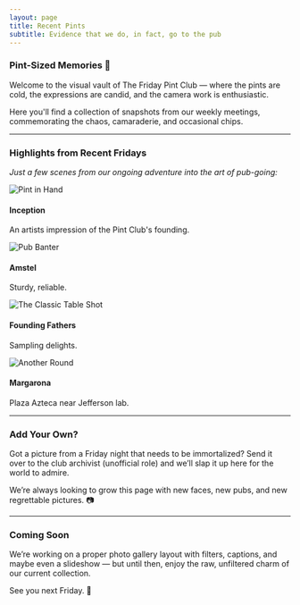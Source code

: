 ```yaml
---
layout: page
title: Recent Pints
subtitle: Evidence that we do, in fact, go to the pub
---
```


### Pint-Sized Memories 📸

Welcome to the visual vault of The Friday Pint Club — where the pints are cold, the expressions are candid, and the camera work is enthusiastic.

Here you'll find a collection of snapshots from our weekly meetings, commemorating the chaos, camaraderie, and occasional chips.

---

### Highlights from Recent Fridays

_Just a few scenes from our ongoing adventure into the art of pub-going:_

<div class="pub-grid">
  <div class="pub-card">
    <img src="{{ '/assets/img/FridayPintClub3.jpg' | relative_url }}" alt="Pint in Hand">
    <h4>Inception</h4>
    <p>An artists impression of the Pint Club's founding.</p>
  </div>

  <div class="pub-card">
    <img src="{{ '/assets/img/pint1.jpg' | relative_url }}" alt="Pub Banter">
    <h4>Amstel</h4>
    <p>Sturdy, reliable.</p>
  </div>

  <div class="pub-card">
    <img src="{{ '/assets/img/member1.jpg' | relative_url }}" alt="The Classic Table Shot">
    <h4>Founding Fathers</h4>
    <p>Sampling delights.</p>
  </div>

  <div class="pub-card">
    <img src="{{ '/assets/img/margarona.jpg' | relative_url }}" alt="Another Round">
    <h4>Margarona</h4>
    <p>Plaza Azteca near Jefferson lab.</p>
  </div>
</div>

---

### Add Your Own?

Got a picture from a Friday night that needs to be immortalized? Send it over to the club archivist (unofficial role) and we’ll slap it up here for the world to admire.

We’re always looking to grow this page with new faces, new pubs, and new regrettable pictures. 📷

---

### Coming Soon

We’re working on a proper photo gallery layout with filters, captions, and maybe even a slideshow — but until then, enjoy the raw, unfiltered charm of our current collection.

See you next Friday. 🍻
